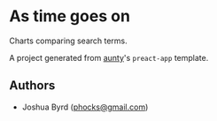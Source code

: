 # As time goes on

Charts comparing search terms.

A project generated from [aunty](https://github.com/abcnews/aunty)'s `preact-app` template.

## Authors

- Joshua Byrd ([phocks@gmail.com](mailto:phocks@gmail.com))

